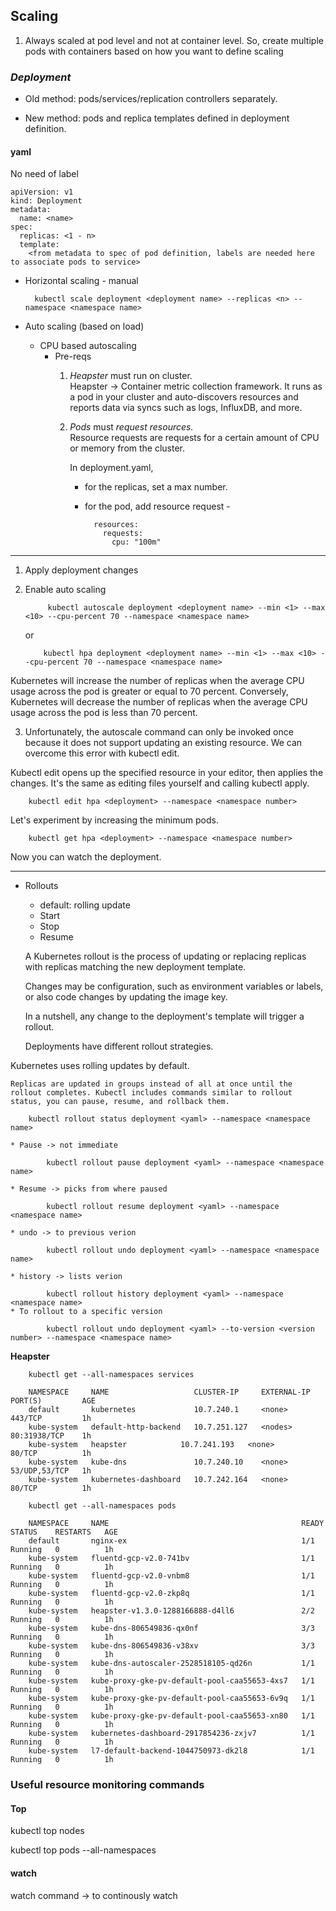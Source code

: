 ## Scaling

1. Always scaled at pod level and not at container level. So, create multiple pods with containers based on how you want to define scaling


### _Deployment_

+ Old method: pods/services/replication controllers separately.

+ New method: pods and replica templates defined in deployment definition.

#### yaml

No need of label

	apiVersion: v1
	kind: Deployment
	metadata:
	  name: <name>
	spec:
	  replicas: <1 - n>
	  template:
	    <from metadata to spec of pod definition, labels are needed here to associate pods to service>

* Horizontal scaling -  manual

		kubectl scale deployment <deployment name> --replicas <n> --namespace <namespace name>

* Auto scaling (based on load)
	
	* CPU based autoscaling
		* Pre-reqs
			1. _Heapster_ must run on cluster.				
				Heapster -> Container metric collection framework. It runs as a pod in your cluster and auto-discovers resources and reports data via syncs such as logs, InfluxDB, and more.			
			2. _Pods_ must _request resources._				
				Resource requests are requests for a certain amount of CPU or memory from the cluster. 
				
				In deployment.yaml, 
				
				* for the replicas, set a max number.
				
				* for the pod, add resource request -
							
						resources:
						  requests:
						    cpu: "100m"

**********************

1. Apply deployment changes
2. Enable auto scaling

			kubectl autoscale deployment <deployment name> --min <1> --max <10> --cpu-percent 70 --namespace <namespace name>
	
	or
	
		   kubectl hpa deployment <deployment name> --min <1> --max <10> --cpu-percent 70 --namespace <namespace name>
		   
Kubernetes will increase the number of replicas when the average CPU usage across the pod is greater or equal to 70 percent. Conversely, Kubernetes will decrease the number of replicas when the average CPU usage across the pod is less than 70 percent.

3. Unfortunately, the autoscale command can only be invoked once because it does not support updating an existing resource. We can overcome this error with kubectl edit. 

Kubectl edit opens up the specified resource in your editor, then applies the changes. It's the same as editing files yourself and calling kubectl apply.

		kubectl edit hpa <deployment> --namespace <namespace number>

Let's experiment by increasing the minimum pods. 

		kubectl get hpa <deployment> --namespace <namespace number>
		
Now you can watch the deployment. 

**********************

* Rollouts 
	* default: rolling update
	* Start	
	* Stop
	* Resume

	A Kubernetes rollout is the process of updating or replacing replicas with replicas matching the new deployment template. 
	
	Changes may be configuration, such as environment variables or labels, or also code changes by updating the image key. 
	
	In a nutshell, any change to the deployment's template will trigger a rollout. 
	
	Deployments have different rollout strategies. 

Kubernetes uses rolling updates by default. 
	
	Replicas are updated in groups instead of all at once until the rollout completes. Kubectl includes commands similar to rollout status, you can pause, resume, and rollback them. 
	
		kubectl rollout status deployment <yaml> --namespace <namespace name>
	
	* Pause -> not immediate
	
			kubectl rollout pause deployment <yaml> --namespace <namespace name>
			
	* Resume -> picks from where paused

			kubectl rollout resume deployment <yaml> --namespace <namespace name>
			
	* undo -> to previous verion
	
			kubectl rollout undo deployment <yaml> --namespace <namespace name>
			
	* history -> lists verion
	
			kubectl rollout history deployment <yaml> --namespace <namespace name>				
	* To rollout to a specific version

			kubectl rollout undo deployment <yaml> --to-version <version number> --namespace <namespace name>
	
	
**Heapster**

		kubectl get --all-namespaces services
		
		NAMESPACE     NAME                   CLUSTER-IP     EXTERNAL-IP   PORT(S)         AGE
		default       kubernetes             10.7.240.1     <none>        443/TCP         1h
		kube-system   default-http-backend   10.7.251.127   <nodes>       80:31938/TCP    1h
		kube-system   heapster            10.7.241.193   <none>        80/TCP          1h
		kube-system   kube-dns               10.7.240.10    <none>        53/UDP,53/TCP   1h
		kube-system   kubernetes-dashboard   10.7.242.164   <none>        80/TCP          1h
		
		kubectl get --all-namespaces pods
		
		NAMESPACE     NAME                                           READY     STATUS    RESTARTS   AGE
		default       nginx-ex                                       1/1       Running   0          1h
		kube-system   fluentd-gcp-v2.0-741bv                         1/1       Running   0          1h
		kube-system   fluentd-gcp-v2.0-vnbm8                         1/1       Running   0          1h
		kube-system   fluentd-gcp-v2.0-zkp8q                         1/1       Running   0          1h
		kube-system   heapster-v1.3.0-1288166888-d4ll6               2/2       Running   0          1h
		kube-system   kube-dns-806549836-qx0nf                       3/3       Running   0          1h
		kube-system   kube-dns-806549836-v38xv                       3/3       Running   0          1h
		kube-system   kube-dns-autoscaler-2528518105-qd26n           1/1       Running   0          1h
		kube-system   kube-proxy-gke-pv-default-pool-caa55653-4xs7   1/1       Running   0          1h
		kube-system   kube-proxy-gke-pv-default-pool-caa55653-6v9q   1/1       Running   0          1h
		kube-system   kube-proxy-gke-pv-default-pool-caa55653-xn80   1/1       Running   0          1h
		kube-system   kubernetes-dashboard-2917854236-zxjv7          1/1       Running   0          1h
		kube-system   l7-default-backend-1044750973-dk2l8            1/1       Running   0          1h
		
		
### Useful resource monitoring commands
#### Top

kubectl top nodes

kubectl top pods --all-namespaces

#### watch

watch command -> to continously watch

       
        
